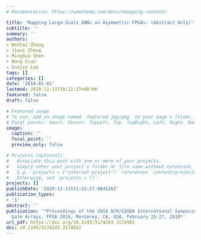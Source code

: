 ```yaml
---
# Documentation: https://wowchemy.com/docs/managing-content/

title: 'Mapping Large-Scale DNNs on Asymmetric FPGAs: (Abstract Only)'
subtitle: ''
summary: ''
authors:
- Wentai Zhang
- Jiaxi Zhang
- Minghua Shen
- Nong Xiao
- Guojie Luo
tags: []
categories: []
date: '2018-01-01'
lastmod: 2020-11-11T19:22:27+08:00
featured: false
draft: false

# Featured image
# To use, add an image named `featured.jpg/png` to your page's folder.
# Focal points: Smart, Center, TopLeft, Top, TopRight, Left, Right, BottomLeft, Bottom, BottomRight.
image:
  caption: ''
  focal_point: ''
  preview_only: false

# Projects (optional).
#   Associate this post with one or more of your projects.
#   Simply enter your project's folder or file name without extension.
#   E.g. `projects = ["internal-project"]` references `content/project/deep-learning/index.md`.
#   Otherwise, set `projects = []`.
projects: []
publishDate: '2020-11-11T11:22:27.084526Z'
publication_types:
- '1'
abstract: ''
publication: '*Proceedings of the 2018 ACM/SIGDA International Symposium on Field-Programmable
  Gate Arrays, FPGA 2018, Monterey, CA, USA, February 25-27, 2018*'
url_pdf: https://doi.org/10.1145/3174243.3174982
doi: 10.1145/3174243.3174982
---
```

